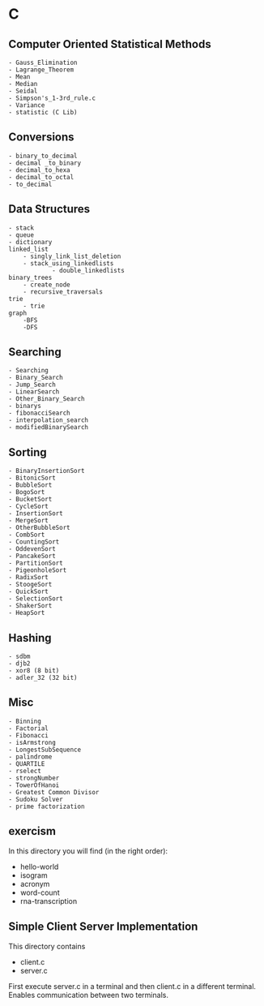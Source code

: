 # C

## Computer Oriented Statistical Methods
	- Gauss_Elimination
	- Lagrange_Theorem
	- Mean
	- Median
	- Seidal
	- Simpson's_1-3rd_rule.c
	- Variance
	- statistic (C Lib)

## Conversions
	- binary_to_decimal
	- decimal _to_binary
	- decimal_to_hexa
	- decimal_to_octal
	- to_decimal

## Data Structures
	- stack
	- queue
	- dictionary
	linked_list
		- singly_link_list_deletion
		- stack_using_linkedlists
                - double_linkedlists
	binary_trees
		- create_node
		- recursive_traversals
	trie
		- trie
	graph
		-BFS
		-DFS

## Searching
	- Searching
	- Binary_Search
	- Jump_Search
	- LinearSearch
	- Other_Binary_Search
	- binarys
	- fibonacciSearch
	- interpolation_search
	- modifiedBinarySearch

## Sorting
	- BinaryInsertionSort
	- BitonicSort
	- BubbleSort
	- BogoSort
	- BucketSort
	- CycleSort
	- InsertionSort
	- MergeSort
	- OtherBubbleSort
	- CombSort
	- CountingSort
	- OddevenSort
	- PancakeSort
	- PartitionSort
	- PigeonholeSort
	- RadixSort
	- StoogeSort
	- QuickSort
	- SelectionSort
	- ShakerSort
	- HeapSort
	
## Hashing
	- sdbm
	- djb2
	- xor8 (8 bit)
	- adler_32 (32 bit)


## Misc
	- Binning
	- Factorial
	- Fibonacci
	- isArmstrong
	- LongestSubSequence
	- palindrome
	- QUARTILE
	- rselect
	- strongNumber
	- TowerOfHanoi
	- Greatest Common Divisor
	- Sudoku Solver
	- prime factorization


## exercism
In this directory you will find (in the right order):
* hello-world
* isogram
* acronym
* word-count
* rna-transcription

## Simple Client Server Implementation
This directory contains
* client.c
* server.c

First execute server.c in a terminal and then client.c in a different terminal. Enables communication between two terminals.
